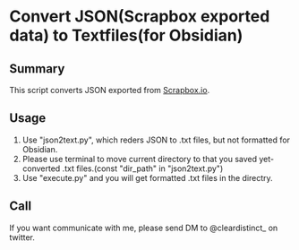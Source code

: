 # Convert JSON(Scrapbox exported data) to Textfiles(for Obsidian)


## Summary

This script converts JSON exported from [Scrapbox.io](https://scrapbox.io/).

## Usage
1.  Use "json2text.py", which reders JSON to .txt files, but not formatted for Obsidian.
2.  Please use terminal to move current directory to that you saved yet-converted .txt files.(const "dir_path" in "json2text.py")
3.  Use "execute.py" and you will get formatted .txt files in the directry.

## Call
If you want communicate with me, please send DM to @cleardistinct_ on twitter.
